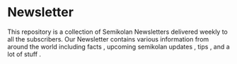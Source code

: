 # Newsletter
This repository is a collection of Semikolan Newsletters delivered weekly to all the subscribers.
Our Newsletter contains various information from around the world including facts , upcoming semikolan updates , tips , and a lot of stuff .
